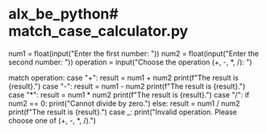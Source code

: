 # alx_be_python# match_case_calculator.py

num1 = float(input("Enter the first number: "))
num2 = float(input("Enter the second number: "))
operation = input("Choose the operation (+, -, *, /): ")

match operation:
    case "+":
        result = num1 + num2
        print(f"The result is {result}.")
    case "-":
        result = num1 - num2
        print(f"The result is {result}.")
    case "*":
        result = num1 * num2
        print(f"The result is {result}.")
    case "/":
        if num2 == 0:
            print("Cannot divide by zero.")
        else:
            result = num1 / num2
            print(f"The result is {result}.")
    case _:
        print("Invalid operation. Please choose one of (+, -, *, /).")
        
